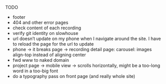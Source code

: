 TODO

- footer
- 404 and other error pages
- check content of each recording
- verify git identity on slowhouse
- url doesn’t update on my phone when I navigate around the site. I have to reload the page for the url to update
- phone → it breaks page → recording detail page: carousel: images align-top instead of aligning center
- fwd www to naked domain
- project page → mobile view → scrolls horizontally, might be a too-long word in a too-big font
- do a typography pass on front page (and really whole site)
